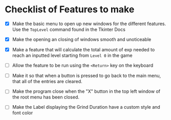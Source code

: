 # Checklist of Features to make

- [x] Make the basic menu to open up new windows for the different features. Use the `TopLevel` command found in the Tkinter Docs
- [x] Make the opening an closing of windows smooth and unoticeable
- [x] Make a feature that will calculate the total amount of exp needed to reach an inputted level starting from `Level 0` in the game
- [ ] Allow the feature to be run using the `<Return>` key on the keyboard
- [ ] Make it so that when a button is pressed to go back to the main menu, that all of the entries are cleared.
- [ ] Make the program close when the "X" button in the top left window of the root menu has been closed.
- [ ] Make the Label displaying the Grind Duration have a custom style and font color

